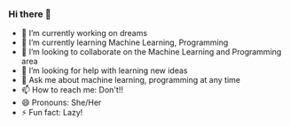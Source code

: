 ### Hi there 👋

- 🔭 I’m currently working on dreams
- 🌱 I’m currently learning Machine Learning, Programming
- 👯 I’m looking to collaborate on the Machine Learning and Programming area
- 🤔 I’m looking for help with learning new ideas
- 💬 Ask me about machine learning, programming at any time
- 📫 How to reach me: Don't!!
- 😄 Pronouns: She/Her
- ⚡ Fun fact: Lazy!

